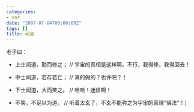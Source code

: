 ```yaml
---
categories:
- var
date: "2007-07-04T00:00:00Z"
tags: []
title: 闻道
---
```


老子曰：

- 上士闻道，勤而修之；
  // 宇宙的真相是这样啊，不行，我得修，我得回去！

- 中士闻道，若存若亡；
  // 真的假的？也许吧？！

- 下士闻道，大而笑之。
  // 哈哈！迷信啊！

- 不笑，不足以为道。
  // 听着太玄了，不玄不能称之为宇宙的真理"佛法"！）
